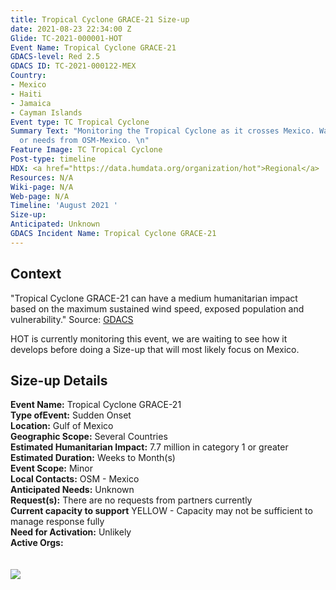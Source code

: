```yaml
---
title: Tropical Cyclone GRACE-21 Size-up
date: 2021-08-23 22:34:00 Z
Glide: TC-2021-000001-HOT
Event Name: Tropical Cyclone GRACE-21
GDACS-level: Red 2.5
GDACS ID: TC-2021-000122-MEX
Country:
- Mexico
- Haiti
- Jamaica
- Cayman Islands
Event type: TC Tropical Cyclone
Summary Text: "Monitoring the Tropical Cyclone as it crosses Mexico. Waiting for requests
  or needs from OSM-Mexico. \n"
Feature Image: TC Tropical Cyclone
Post-type: timeline
HDX: <a href="https://data.humdata.org/organization/hot">Regional</a>
Resources: N/A
Wiki-page: N/A
Web-page: N/A
Timeline: 'August 2021 '
Size-up: 
Anticipated: Unknown
GDACS Incident Name: Tropical Cyclone GRACE-21
---
```


<h2>Context</h2>

"Tropical Cyclone GRACE-21 can have a medium humanitarian impact based on the maximum sustained wind speed, exposed population and vulnerability."
Source: <a href="https://www.gdacs.org/Cyclones/report.aspx?eventid=1000814&episodeid=17&eventtype=TC" target="_blank">GDACS</a>

HOT is currently monitoring this event, we are waiting to see how it develops before doing a Size-up that will most likely focus on Mexico. 

<h2>Size-up Details</h2>

<strong>Event Name:</strong> Tropical Cyclone GRACE-21<br>
<strong>Type ofEvent:</strong> Sudden Onset<br>
<strong>Location:</strong> Gulf of Mexico<br>
<strong>Geographic Scope:</strong> Several Countries<br>
<strong>Estimated Humanitarian Impact:</strong> 7.7 million in category 1 or greater<br>
<strong>Estimated Duration:</strong> Weeks to Month(s)<br>
<strong>Event Scope:</strong> Minor<br>
<strong>Local Contacts:</strong> OSM - Mexico<br>
<strong>Anticipated Needs:</strong> Unknown<br>
<strong>Request(s):</strong> There are no requests from partners currently <br>
<strong>Current capacity to support</strong> YELLOW - Capacity may not be sufficient to manage response fully<br>
<strong>Need for Activation:</strong> Unlikely<br>
<strong>Active Orgs:</strong> <br>
<br>
<br>
<img src="https://pbs.twimg.com/media/E9n5NxEXEAEjGWy?format=jpg&name=large" > 